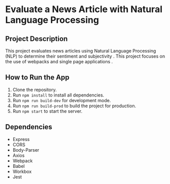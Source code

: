 # Evaluate a News Article with Natural Language Processing

## Project Description
This project evaluates news articles using Natural Language Processing (NLP) to determine their sentiment and subjectivity . This project focuses on the use of webpacks and single page applications .

## How to Run the App
1. Clone the repository.
2. Run `npm install` to install all dependencies.
3. Run `npm run build-dev` for development mode.
4. Run `npm run build-prod` to build the project for production.
5. Run `npm start` to start the server.

## Dependencies
- Express
- CORS
- Body-Parser
- Axios
- Webpack
- Babel
- Workbox
- Jest
